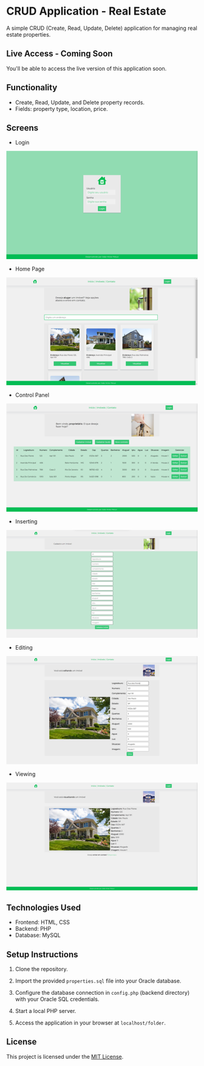 # CRUD Application - Real Estate 

A simple CRUD (Create, Read, Update, Delete) application for managing real estate properties.

## Live Access - Coming Soon

You'll be able to access the live version of this application soon.

## Functionality

- Create, Read, Update, and Delete property records.
- Fields: property type, location, price.

## Screens

- Login

![Login](prints\login.png)

- Home Page

![Home Page](prints\homepage.png)


- Control Panel

![Control Panel](prints\control-panel.png)


- Inserting

![Inserting](prints\insert.png)

- Editing

![Editing](prints\editing.png)

- Viewing

![View property](prints\view.png)



## Technologies Used

- Frontend: HTML, CSS
- Backend: PHP
- Database: MySQL

## Setup Instructions

1. Clone the repository.

2. Import the provided `properties.sql` file into your Oracle database.

3. Configure the database connection in `config.php` (backend directory) with your Oracle SQL credentials.

4. Start a local PHP server.

5. Access the application in your browser at `localhost/folder`.

## License

This project is licensed under the [MIT License](LICENSE).
